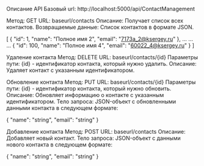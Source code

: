 Описание API
Базовый url: http://localhost:5000/api/ContactManagement

Метод: GET
URL: baseurl/contacts
Описание: Получает список всех контактов.
Возвращаемые данные: Список контактов в формате JSON.

[
{
"id": 1,
"name": "Полное имя 2",
"email": "7173a_2@ksergey.ru"
},
... ... ...
{
"id": 100,
"name": "Полное имя 4",
"email": "60022_4@ksergey.ru"
}
]

Удаление контакта
Метод: DELETE
URL: baseurl/contacts/{id}
Параметры пути: {id} - идентификатор контакта, который нужно удалить.
Описание: Удаляет контакт с указанным идентификатором.

Обновление контакта
Метод: PUT
URL: baseurl/contacts/{id}
Параметры пути: {id} - идентификатор контакта, который нужно обновить.
Описание: Обновляет информацию о контакте с указанным идентификатором.
Тело запроса: JSON-объект с обновленными данными контакта в следующем формате:

{
"name": "string",
"email": "string"
}

Добавление контакта
Метод: POST
URL: baseurl/contacts
Описание: Добавляет новый контакт.
Тело запроса: JSON-объект с данными нового контакта в следующем формате:

{
"name": "string",
"email": "string"
}
